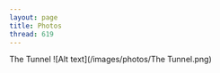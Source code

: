 ```yaml
---
layout: page
title: Photos
thread: 619
---
```


The Tunnel
![Alt text](/images/photos/The Tunnel.png)
